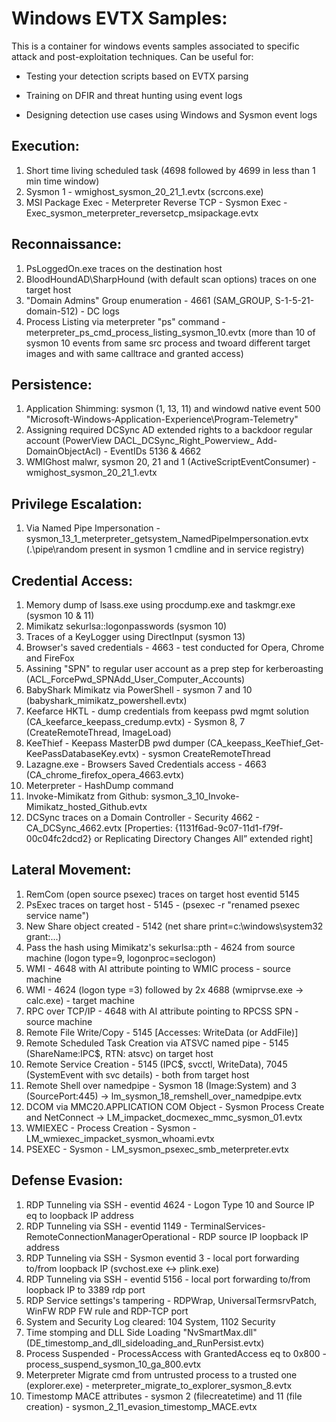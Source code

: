 # Windows EVTX Samples:

This is a container for windows events samples associated to specific attack and post-exploitation techniques. 
Can be useful for:

- Testing your detection scripts based on EVTX parsing

- Training on DFIR and threat hunting using event logs

- Designing detection use cases using Windows and Sysmon event logs

## Execution:
1. Short time living scheduled task (4698 followed by 4699 in less than 1 min time window)
2. Sysmon 1 - wmighost_sysmon_20_21_1.evtx (scrcons.exe)
3. MSI Package Exec - Meterpreter Reverse TCP - Sysmon Exec - Exec_sysmon_meterpreter_reversetcp_msipackage.evtx

## Reconnaissance:
1. PsLoggedOn.exe traces on the destination host
2. BloodHoundAD\SharpHound (with default scan options) traces on one target host
3. "Domain Admins" Group enumeration - 4661 (SAM_GROUP, S-1-5-21-domain-512) - DC logs
4. Process Listing via meterpreter "ps" command - meterpreter_ps_cmd_process_listing_sysmon_10.evtx (more than 10 of sysmon 10 events from same src process and twoard different target images and with same calltrace and granted access)

## Persistence:
1. Application Shimming: sysmon (1, 13, 11) and windowd native event 500 "Microsoft-Windows-Application-Experience\Program-Telemetry"
2. Assigning required DCSync AD extended rights to a backdoor regular account (PowerView DACL_DCSync_Right_Powerview_ Add-DomainObjectAcl) - EventIDs 5136 & 4662
3. WMIGhost malwr, sysmon 20, 21 and 1 (ActiveScriptEventConsumer) - wmighost_sysmon_20_21_1.evtx

## Privilege Escalation:
1. Via Named Pipe Impersonation - sysmon_13_1_meterpreter_getsystem_NamedPipeImpersonation.evtx (.\\pipe\random present in sysmon 1 cmdline and in service registry)

## Credential Access:
1. Memory dump of lsass.exe using procdump.exe and taskmgr.exe (sysmon 10 & 11)
2. Mimikatz sekurlsa::logonpasswords (sysmon 10)
3. Traces of a KeyLogger using DirectInput (sysmon 13)
4. Browser's saved credentials - 4663 - test conducted for Opera, Chrome and FireFox
5. Assining "SPN" to regular user account as a prep step for kerberoasting (ACL_ForcePwd_SPNAdd_User_Computer_Accounts)
6. BabyShark Mimikatz via PowerShell - sysmon 7 and 10 (babyshark_mimikatz_powershell.evtx)
7. Keefarce HKTL - dump credentials from keepass pwd mgmt solution (CA_keefarce_keepass_credump.evtx) - Sysmon 8, 7 (CreateRemoteThread, ImageLoad)
8. KeeThief - Keepass MasterDB pwd dumper (CA_keepass_KeeThief_Get-KeePassDatabaseKey.evtx) - sysmon CreateRemoteThread 
9. Lazagne.exe - Browsers Saved Credentials access - 4663 (CA_chrome_firefox_opera_4663.evtx) 
10. Meterpreter - HashDump command
11. Invoke-Mimikatz from Github: sysmon_3_10_Invoke-Mimikatz_hosted_Github.evtx
12. DCSync traces on a Domain Controller - Security 4662 - CA_DCSync_4662.evtx [Properties: {1131f6ad-9c07-11d1-f79f-00c04fc2dcd2}
or Replicating Directory Changes All” extended right]
## Lateral Movement:
1. RemCom (open source psexec) traces on target host eventid 5145
2. PsExec traces on target host - 5145 - (psexec -r "renamed psexec service name")
3. New Share object created - 5142 (net share print=c:\windows\system32 grant:...) 
4. Pass the hash using Mimikatz's sekurlsa::pth - 4624 from source machine (logon type=9, logonproc=seclogon)
5. WMI - 4648 with AI attribute pointing to WMIC process - source machine
6. WMI - 4624 (logon type =3) followed by 2x 4688 (wmiprvse.exe -> calc.exe) - target machine 
7. RPC over TCP/IP - 4648 with AI attribute pointing to RPCSS SPN - source machine
8. Remote File Write/Copy - 5145 [Accesses: WriteData (or AddFile)]
9. Remote Scheduled Task Creation via ATSVC named pipe - 5145 (ShareName:IPC$, RTN: atsvc) on target host
10. Remote Service Creation - 5145 (IPC$, svcctl, WriteData), 7045 (SystemEvent with svc details) - both from target host
11. Remote Shell over namedpipe - Sysmon 18 (Image:System) and 3 (SourcePort:445) -> lm_sysmon_18_remshell_over_namedpipe.evtx 
12. DCOM via MMC20.APPLICATION COM Object - Sysmon Process Create and NetConnect -> LM_impacket_docmexec_mmc_sysmon_01.evtx
13. WMIEXEC - Process Creation - Sysmon - LM_wmiexec_impacket_sysmon_whoami.evtx
14. PSEXEC - Sysmon - LM_sysmon_psexec_smb_meterpreter.evtx

## Defense Evasion:
1. RDP Tunneling via SSH - eventid 4624 - Logon Type 10 and Source IP eq to loopback IP address
2. RDP Tunneling via SSH - eventid 1149 - TerminalServices-RemoteConnectionManagerOperational - RDP source IP loopback IP address
3. RDP Tunneling via SSH - Sysmon eventid 3 - local port forwarding to/from loopback IP (svchost.exe <-> plink.exe)
4. RDP Tunneling via SSH - eventid 5156 - local port forwarding to/from loopback IP to 3389 rdp port
5. RDP Service settings's tampering - RDPWrap, UniversalTermsrvPatch, WinFW RDP FW rule and RDP-TCP port
6. System and Security Log cleared: 104 System, 1102 Security
7. Time stomping and DLL Side Loading "NvSmartMax.dll" (DE_timestomp_and_dll_sideloading_and_RunPersist.evtx)
8. Process Suspended - ProcessAccess with GrantedAccess eq to 0x800 - process_suspend_sysmon_10_ga_800.evtx
9. Meterpreter Migrate cmd from untrusted process to a trusted one (explorer.exe) - meterpreter_migrate_to_explorer_sysmon_8.evtx
10. Timestomp MACE attributes - sysmon 2 (filecreatetime) and 11 (file creation) - sysmon_2_11_evasion_timestomp_MACE.evtx
